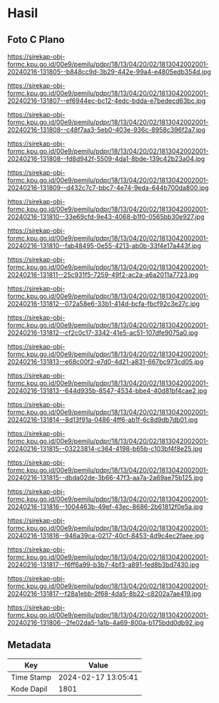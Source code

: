 # Hasil

## Foto C Plano

https://sirekap-obj-formc.kpu.go.id/00e9/pemilu/pdpr/18/13/04/20/02/1813042002001-20240216-131805--b848cc9d-3b29-442e-99a4-e4805edb354d.jpg

https://sirekap-obj-formc.kpu.go.id/00e9/pemilu/pdpr/18/13/04/20/02/1813042002001-20240216-131807--ef6944ec-bc12-4edc-bdda-e7bedecd63bc.jpg

https://sirekap-obj-formc.kpu.go.id/00e9/pemilu/pdpr/18/13/04/20/02/1813042002001-20240216-131808--c48f7aa3-5eb0-403e-936c-8958c396f2a7.jpg

https://sirekap-obj-formc.kpu.go.id/00e9/pemilu/pdpr/18/13/04/20/02/1813042002001-20240216-131808--fd8d942f-5509-4da1-8bde-139c42b23a04.jpg

https://sirekap-obj-formc.kpu.go.id/00e9/pemilu/pdpr/18/13/04/20/02/1813042002001-20240216-131809--d432c7c7-bbc7-4e74-9eda-644b700da800.jpg

https://sirekap-obj-formc.kpu.go.id/00e9/pemilu/pdpr/18/13/04/20/02/1813042002001-20240216-131810--33e69cfd-9e43-4068-b1f0-0565bb30e927.jpg

https://sirekap-obj-formc.kpu.go.id/00e9/pemilu/pdpr/18/13/04/20/02/1813042002001-20240216-131810--fab48495-0e55-4213-ab0b-33f4e17a443f.jpg

https://sirekap-obj-formc.kpu.go.id/00e9/pemilu/pdpr/18/13/04/20/02/1813042002001-20240216-131811--25c931f5-7259-49f2-ac2a-a6a2011a7723.jpg

https://sirekap-obj-formc.kpu.go.id/00e9/pemilu/pdpr/18/13/04/20/02/1813042002001-20240216-131812--072a58e6-33b1-414d-bcfa-fbcf92c3e27c.jpg

https://sirekap-obj-formc.kpu.go.id/00e9/pemilu/pdpr/18/13/04/20/02/1813042002001-20240216-131812--cf2c0c17-3342-41e5-ac51-107dfe9075a0.jpg

https://sirekap-obj-formc.kpu.go.id/00e9/pemilu/pdpr/18/13/04/20/02/1813042002001-20240216-131813--e68c00f2-e7d0-4d21-a831-667bc973cd05.jpg

https://sirekap-obj-formc.kpu.go.id/00e9/pemilu/pdpr/18/13/04/20/02/1813042002001-20240216-131813--644d935b-8547-4534-bbe4-40d81bf4cae2.jpg

https://sirekap-obj-formc.kpu.go.id/00e9/pemilu/pdpr/18/13/04/20/02/1813042002001-20240216-131814--8d13f91a-0486-4ff6-ab1f-6c8d9db7db01.jpg

https://sirekap-obj-formc.kpu.go.id/00e9/pemilu/pdpr/18/13/04/20/02/1813042002001-20240216-131815--03223814-c364-4198-b65b-c103bf4f8e25.jpg

https://sirekap-obj-formc.kpu.go.id/00e9/pemilu/pdpr/18/13/04/20/02/1813042002001-20240216-131815--dbda02de-3b66-47f3-aa7a-2a69ae75b125.jpg

https://sirekap-obj-formc.kpu.go.id/00e9/pemilu/pdpr/18/13/04/20/02/1813042002001-20240216-131816--1004463b-49ef-43ec-8686-2b61812f0e5a.jpg

https://sirekap-obj-formc.kpu.go.id/00e9/pemilu/pdpr/18/13/04/20/02/1813042002001-20240216-131816--946a39ca-0217-40cf-8453-4d9c4ec2faee.jpg

https://sirekap-obj-formc.kpu.go.id/00e9/pemilu/pdpr/18/13/04/20/02/1813042002001-20240216-131817--f6ff6a99-b3b7-4bf3-a891-fed8b3bd7430.jpg

https://sirekap-obj-formc.kpu.go.id/00e9/pemilu/pdpr/18/13/04/20/02/1813042002001-20240216-131817--f28a1ebb-2f68-4da5-8b22-c8202a7ae419.jpg

https://sirekap-obj-formc.kpu.go.id/00e9/pemilu/pdpr/18/13/04/20/02/1813042002001-20240216-131806--2fe02da5-1a1b-4a69-800a-b175bdd0db92.jpg


## Metadata

| Key        | Value               |
| ---------- | ------------------- |
| Time Stamp | 2024-02-17 13:05:41 |
| Kode Dapil | 1801                |



